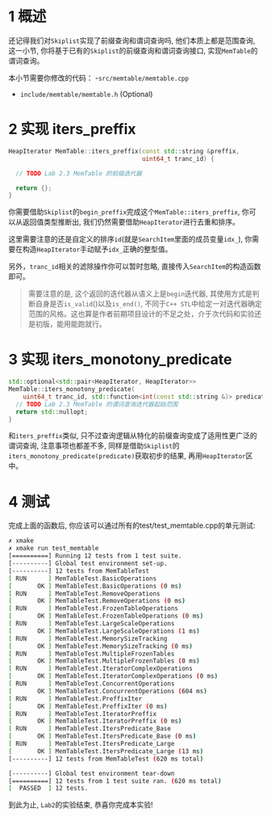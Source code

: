 # 1 概述
还记得我们对`Skiplist`实现了前缀查询和谓词查询吗, 他们本质上都是范围查询, 这一小节, 你将基于已有的`Skiplist`的前缀查询和谓词查询接口, 实现`MemTable`的谓词查询。

本小节需要你修改的代码：
-`src/memtable/memtable.cpp`
- `include/memtable/memtable.h` (Optional)

# 2 实现 iters_preffix
```cpp
HeapIterator MemTable::iters_preffix(const std::string &preffix,
                                     uint64_t tranc_id) {

  // TODO Lab 2.3 MemTable 的前缀迭代器

  return {};
}
```
你需要借助`Skiplist`的`begin_preffix`完成这个`MemTable::iters_preffix`, 你可以从返回值类型推断出, 我们仍然需要借助`HeapIterator`进行去重和排序。

这里需要注意的还是自定义的排序`id`(就是`SearchItem`里面的成员变量`idx_`), 你需要在构造`HeapIterator`手动赋予`idx_`正确的整型值。

另外，`tranc_id`相关的滤除操作你可以暂时忽略, 直接传入`SearchItem`的构造函数即可。

> 需要注意的是, 这个返回的迭代器从语义上是`begin`迭代器, 其使用方式是判断自身是否`is_valid`()以及`is_end()`, 不同于`C++ STL`中给定一对迭代器确定范围的风格。这也算是作者前期项目设计的不足之处，介于次代码和实验还是初版，能用能跑就行。

# 3 实现 iters_monotony_predicate
```cpp
std::optional<std::pair<HeapIterator, HeapIterator>>
MemTable::iters_monotony_predicate(
    uint64_t tranc_id, std::function<int(const std::string &)> predicate) {
  // TODO Lab 2.3 MemTable 的谓词查询迭代器起始范围
  return std::nullopt;
}
```

和`iters_preffix`类似, 只不过查询逻辑从特化的前缀查询变成了适用性更广泛的谓词查询, 注意事项也都差不多, 同样是借助`Skiplist`的`iters_monotony_predicate(predicate)`获取初步的结果, 再用`HeapIterator`区中。

# 4 测试
完成上面的函数后, 你应该可以通过所有的test/test_memtable.cpp的单元测试:
```bash
✗ xmake
✗ xmake run test_memtable
[==========] Running 12 tests from 1 test suite.
[----------] Global test environment set-up.
[----------] 12 tests from MemTableTest
[ RUN      ] MemTableTest.BasicOperations
[       OK ] MemTableTest.BasicOperations (0 ms)
[ RUN      ] MemTableTest.RemoveOperations
[       OK ] MemTableTest.RemoveOperations (0 ms)
[ RUN      ] MemTableTest.FrozenTableOperations
[       OK ] MemTableTest.FrozenTableOperations (0 ms)
[ RUN      ] MemTableTest.LargeScaleOperations
[       OK ] MemTableTest.LargeScaleOperations (1 ms)
[ RUN      ] MemTableTest.MemorySizeTracking
[       OK ] MemTableTest.MemorySizeTracking (0 ms)
[ RUN      ] MemTableTest.MultipleFrozenTables
[       OK ] MemTableTest.MultipleFrozenTables (0 ms)
[ RUN      ] MemTableTest.IteratorComplexOperations
[       OK ] MemTableTest.IteratorComplexOperations (0 ms)
[ RUN      ] MemTableTest.ConcurrentOperations
[       OK ] MemTableTest.ConcurrentOperations (604 ms)
[ RUN      ] MemTableTest.PreffixIter
[       OK ] MemTableTest.PreffixIter (0 ms)
[ RUN      ] MemTableTest.IteratorPreffix
[       OK ] MemTableTest.IteratorPreffix (0 ms)
[ RUN      ] MemTableTest.ItersPredicate_Base
[       OK ] MemTableTest.ItersPredicate_Base (0 ms)
[ RUN      ] MemTableTest.ItersPredicate_Large
[       OK ] MemTableTest.ItersPredicate_Large (13 ms)
[----------] 12 tests from MemTableTest (620 ms total)

[----------] Global test environment tear-down
[==========] 12 tests from 1 test suite ran. (620 ms total)
[  PASSED  ] 12 tests.
```

到此为止, `Lab2`的实验结束, 恭喜你完成本实验!


